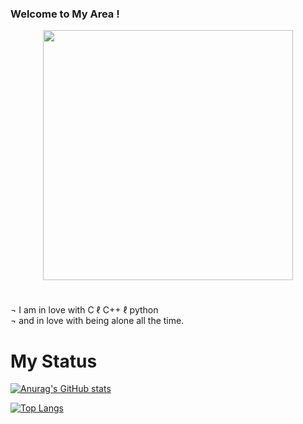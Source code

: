### Welcome to My **Area** !

<div align="center" style="display: flex; justify-content: center; align-items: center;">
  <img src="https://cdn.discordapp.com/attachments/1182793367709560953/1199385296442241034/IMG_2144.jpg?ex=65c2599a&is=65afe49a&hm=473da7d9664ed32f3f7b6419394f0b998bb3b4bf7371c568b3bbc1aac071b1de&" width="400">
</div>

#

¬  I am in love with C ℓ C++ ℓ python  
¬  and in love with being alone all the time.

#

# My Status 

[![Anurag's GitHub stats](https://github-readme-stats.vercel.app/api?username=0xL2r&theme=radical&show_icons=true)](https://github.com/anuraghazra/github-readme-stats)

[![Top Langs](https://github-readme-stats.vercel.app/api/top-langs/?username=0xL2r&theme=radical&show_icons=true)](https://github.com/anuraghazra/github-readme-stats)

